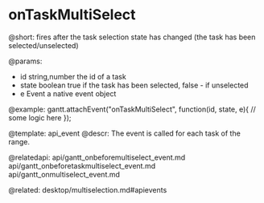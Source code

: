 onTaskMultiSelect
=============

@short:
	fires after the task selection state has changed (the task has been selected/unselected)

@params:
- id		string,number 		the id of a task
- state 	boolean	 			true if the task has been selected, false - if unselected
- e 		Event				a native event object

@example:
gantt.attachEvent("onTaskMultiSelect", function(id, state, e){
	// some logic here
});

@template:	api_event
@descr:
The event is called for each task of the range.

@relatedapi:
api/gantt_onbeforemultiselect_event.md
api/gantt_onbeforetaskmultiselect_event.md
api/gantt_onmultiselect_event.md


@related:
desktop/multiselection.md#apievents
